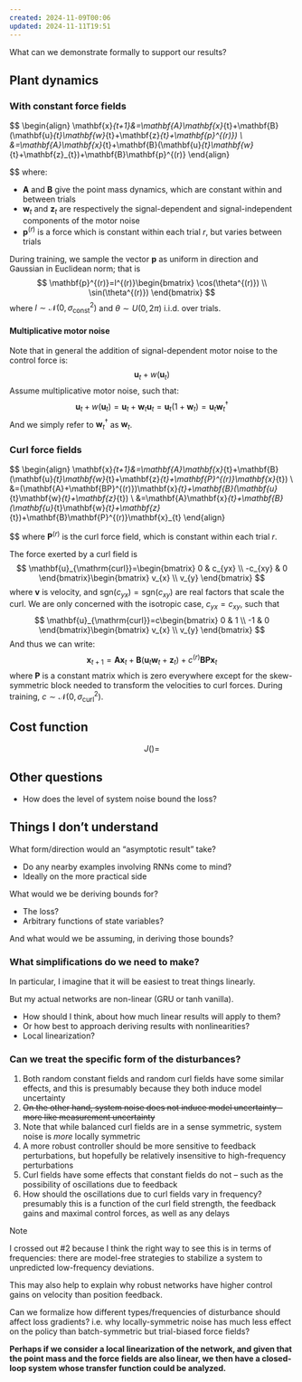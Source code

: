 ```yaml
---
created: 2024-11-09T00:06
updated: 2024-11-11T19:51
---
```

What can we demonstrate formally to support our results?

## Plant dynamics

### With constant force fields
$$
\begin{align}
\mathbf{x}_{t+1}&=\mathbf{A}\mathbf{x}_{t}+\mathbf{B}(\mathbf{u}_{t}\mathbf{w}_{t}+\mathbf{z}_{t}+\mathbf{p}^{(r)}) \\
&=\mathbf{A}\mathbf{x}_{t}+\mathbf{B}(\mathbf{u}_{t}\mathbf{w}_{t}+\mathbf{z}_{t})+\mathbf{B}\mathbf{p}^{(r)}
\end{align}

$$
where:

- $\mathbf{A}$ and $\mathbf{B}$ give the point mass dynamics, which are constant within and between trials
- $\mathbf{w}_{t}$ and $\mathbf{z}_{t}$ are respectively the signal-dependent and signal-independent components of the motor noise
- $\mathbf{p}^{(r)}$ is a force which is constant within each trial $r$, but varies between trials 

During training, we sample the vector $\mathbf{p}$ as uniform in direction and Gaussian in Euclidean norm; that is
$$
\mathbf{p}^{(r)}=l^{(r)}\begin{bmatrix}
\cos(\theta^{(r)}) \\ \sin(\theta^{(r)})
\end{bmatrix}
$$
where $l\sim \mathcal{N}(0,\sigma^{2}_{\mathrm{const}})$ and $\theta\sim U(0,2\pi)$ i.i.d. over trials.

#### Multiplicative motor noise

Note that in general the addition of signal-dependent motor noise to the control force is:
$$
\mathbf{u}_{t}+w(\mathbf{u}_t) 
$$
Assume multiplicative motor noise, such that:
$$
\mathbf{u}_{t}+w(\mathbf{u}_t) =\mathbf{u}_{t}+\mathbf{w}_{t}\mathbf{u}_{t}=\mathbf{u}_{t}(1+\mathbf{w}_t)=\mathbf{u}_{t}\mathbf{w}^{\dagger}_{t}
$$
And we simply refer to $\mathbf{w}_{t}^{\dagger}$ as $\mathbf{w}_{t}$.
### Curl force fields

$$
\begin{align}
\mathbf{x}_{t+1}&=\mathbf{A}\mathbf{x}_{t}+\mathbf{B}(\mathbf{u}_{t}\mathbf{w}_{t}+\mathbf{z}_{t}+\mathbf{P}^{(r)}\mathbf{x}_{t})
 \\ 
&=(\mathbf{A}+\mathbf{BP}^{(r)})\mathbf{x}_{t}+\mathbf{B}(\mathbf{u}_{t}\mathbf{w}_{t}+\mathbf{z}_{t}) \\
&=\mathbf{A}\mathbf{x}_{t}+\mathbf{B}(\mathbf{u}_{t}\mathbf{w}_{t}+\mathbf{z}_{t})+\mathbf{B}\mathbf{P}^{(r)}\mathbf{x}_{t}
\end{align}


$$
where $\mathbf{P}^{(r)}$ is the curl force field, which is constant within each trial $r$.

The force exerted by a curl field is
$$
\mathbf{u}_{\mathrm{curl}}=\begin{bmatrix}
0 & c_{yx}  \\
-c_{xy} & 0
\end{bmatrix}\begin{bmatrix}
v_{x} \\ v_{y}
\end{bmatrix}
$$
where $\mathbf{v}$ is velocity, and $\mathrm{sgn}(c_{yx})=\mathrm{sgn}(c_{xy})$ are real factors that scale the curl. We are only concerned with the isotropic case, $c_{yx}=c_{xy}$, such that
$$
\mathbf{u}_{\mathrm{curl}}=c\begin{bmatrix}
0 & 1  \\
-1 & 0
\end{bmatrix}\begin{bmatrix}
v_{x} \\ v_{y}
\end{bmatrix}
$$
And thus we can write:
$$
\mathbf{x}_{t+1}=\mathbf{A}\mathbf{x}_{t}+\mathbf{B}(\mathbf{u}_{t}\mathbf{w}_{t}+\mathbf{z}_{t})+c^{(r)}\mathbf{B}\mathbf{P}\mathbf{x}_{t}
$$
where $\mathbf{P}$ is a constant matrix which is zero everywhere except for the skew-symmetric block needed to transform the velocities to curl forces. During training, $c\sim \mathcal{N}(0,\sigma_{\mathrm{curl}}^{2})$.
## Cost function

$$
J()=
$$

## Other questions

- How does the level of system noise bound the loss?

## Things I don’t understand

What form/direction would an “asymptotic result” take? 

- Do any nearby examples involving RNNs come to mind?
- Ideally on the more practical side

What would we be deriving bounds for? 

- The loss? 
- Arbitrary functions of state variables? 

And what would we be assuming, in deriving those bounds?

### What simplifications do we need to make?

In particular, I imagine that it will be easiest to treat things linearly.

But my actual networks are non-linear (GRU or tanh vanilla). 

- How should I think, about how much linear results will apply to them?
- Or how best to approach deriving results with nonlinearities? 
- Local linearization?

### Can we treat the specific form of the disturbances? 

1. Both random constant fields and random curl fields have some similar effects, and this is presumably because they both induce model uncertainty
2. ~~On the other hand, system noise does not induce model uncertainty – more like measurement uncertainty~~ 
3. Note that while balanced curl fields are in a sense symmetric, system noise is *more* locally symmetric
4. A more robust controller should be more sensitive to feedback perturbations, but hopefully be relatively insensitive to high-frequency perturbations
5. Curl fields have some effects that constant fields do not – such as the possibility of oscillations due to feedback
6. How should the oscillations due to curl fields vary in frequency? presumably this is a function of the curl field strength, the feedback gains and maximal control forces, as well as any delays

> [!note]
> I crossed out #2 because I think the right way to see this is in terms of frequencies: there are model-free strategies to stabilize a system to unpredicted low-frequency deviations. 
> 
> This may also help to explain why robust networks have higher control gains on velocity than position feedback.

Can we formalize how different types/frequencies of disturbance should affect loss gradients? i.e. why locally-symmetric noise has much less effect on the policy than batch-symmetric but trial-biased force fields?

**Perhaps if we consider a local linearization of the network, and given that the point mass and the force fields are also linear, we then have a closed-loop system whose transfer function could be analyzed.** 

